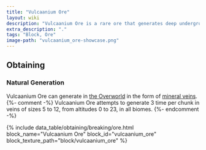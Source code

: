 ```yaml
---
title: "Vulcaanium Ore"
layout: wiki
description: "Vulcaanium Ore is a rare ore that generates deep underground and is the only source of Vulcaanium"
extra_description: "."
tags: "Block, Ore"
image-path: "vulcaanium_ore-showcase.png"
---
```


## Obtaining
### Natural Generation
Vulcaanium Ore can generate in [the Overworld](https://minecraft.gamepedia.com/The_Overworld) in the form of [mineral veins](https://minecraft.gamepedia.com/Mineral_vein). {%- comment -%} Vulcaanium Ore attempts to generate 3 time per chunk in veins of sizes 5 to 12, from altitudes 0 to 23, in all biomes. {%- endcomment -%}

{% include data_table/obtaining/breaking/ore.html block_name="Vulcaanium Ore" block_id="vulcaanium_ore" block_texture_path="block/vulcaanium_ore" %}
